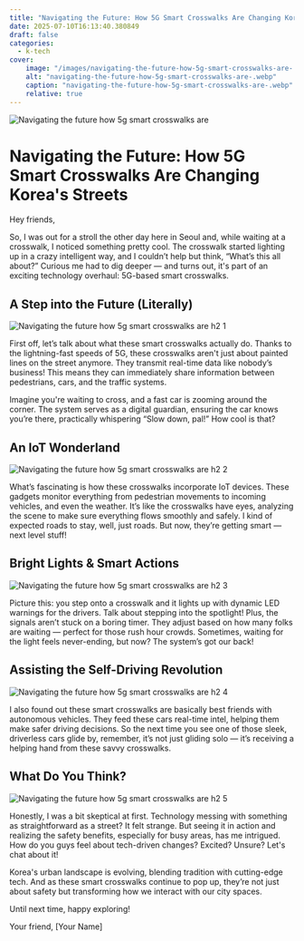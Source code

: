 ```yaml
---
title: "Navigating the Future: How 5G Smart Crosswalks Are Changing Korea's Streets"
date: 2025-07-10T16:13:40.380849
draft: false
categories:
  - k-tech
cover:
    image: "/images/navigating-the-future-how-5g-smart-crosswalks-are-.webp"
    alt: "navigating-the-future-how-5g-smart-crosswalks-are-.webp"
    caption: "navigating-the-future-how-5g-smart-crosswalks-are-.webp"
    relative: true
---
```

![Navigating the future how 5g smart crosswalks are ](/images/navigating-the-future-how-5g-smart-crosswalks-are-.webp)

# Navigating the Future: How 5G Smart Crosswalks Are Changing Korea's Streets

Hey friends,

So, I was out for a stroll the other day here in Seoul and, while waiting at a crosswalk, I noticed something pretty cool. The crosswalk started lighting up in a crazy intelligent way, and I couldn’t help but think, “What’s this all about?” Curious me had to dig deeper — and turns out, it's part of an exciting technology overhaul: 5G-based smart crosswalks.

## A Step into the Future (Literally)

![Navigating the future how 5g smart crosswalks are  h2 1](/images/navigating-the-future-how-5g-smart-crosswalks-are--h2-1.webp)


First off, let’s talk about what these smart crosswalks actually do. Thanks to the lightning-fast speeds of 5G, these crosswalks aren't just about painted lines on the street anymore. They transmit real-time data like nobody’s business! This means they can immediately share information between pedestrians, cars, and the traffic systems. 

Imagine you're waiting to cross, and a fast car is zooming around the corner. The system serves as a digital guardian, ensuring the car knows you’re there, practically whispering “Slow down, pal!” How cool is that?

## An IoT Wonderland

![Navigating the future how 5g smart crosswalks are  h2 2](/images/navigating-the-future-how-5g-smart-crosswalks-are--h2-2.webp)


What’s fascinating is how these crosswalks incorporate IoT devices. These gadgets monitor everything from pedestrian movements to incoming vehicles, and even the weather. It’s like the crosswalks have eyes, analyzing the scene to make sure everything flows smoothly and safely. I kind of expected roads to stay, well, just roads. But now, they’re getting smart — next level stuff!

## Bright Lights & Smart Actions

![Navigating the future how 5g smart crosswalks are  h2 3](/images/navigating-the-future-how-5g-smart-crosswalks-are--h2-3.webp)


Picture this: you step onto a crosswalk and it lights up with dynamic LED warnings for the drivers. Talk about stepping into the spotlight! Plus, the signals aren’t stuck on a boring timer. They adjust based on how many folks are waiting — perfect for those rush hour crowds. Sometimes, waiting for the light feels never-ending, but now? The system’s got our back!

## Assisting the Self-Driving Revolution

![Navigating the future how 5g smart crosswalks are  h2 4](/images/navigating-the-future-how-5g-smart-crosswalks-are--h2-4.webp)


I also found out these smart crosswalks are basically best friends with autonomous vehicles. They feed these cars real-time intel, helping them make safer driving decisions. So the next time you see one of those sleek, driverless cars glide by, remember, it’s not just gliding solo — it’s receiving a helping hand from these savvy crosswalks.

## What Do You Think?

![Navigating the future how 5g smart crosswalks are  h2 5](/images/navigating-the-future-how-5g-smart-crosswalks-are--h2-5.webp)


Honestly, I was a bit skeptical at first. Technology messing with something as straightforward as a street? It felt strange. But seeing it in action and realizing the safety benefits, especially for busy areas, has me intrigued. How do you guys feel about tech-driven changes? Excited? Unsure? Let's chat about it!

Korea's urban landscape is evolving, blending tradition with cutting-edge tech. And as these smart crosswalks continue to pop up, they’re not just about safety but transforming how we interact with our city spaces.

Until next time, happy exploring!

Your friend, [Your Name]

